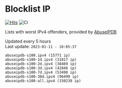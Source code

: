 # Blocklist IP

[![Hits](https://hits.seeyoufarm.com/api/count/incr/badge.svg?url=https%3A%2F%2Fgithub.com%2Fborestad%2Fblocklist-ip%2F&count_bg=%2379C83D&title_bg=%23555555&icon=&icon_color=%23E7E7E7&title=hits&edge_flat=false)](https://hits.seeyoufarm.com)  ![CI](https://img.shields.io/github/workflow/status/borestad/blocklist-ip/CI?style=flat-square)

Lists with worst IPv4 offenders, provided by [AbuseIPDB](https://www.abuseipdb.com/)

<!-- FOOTER-PLACEHOLDER -->
Updated every 5 hours<br>
Last update: `2023-01-11 - 10:05:37`
```
abuseipdb-s100.ipv4 (15771 ip)
abuseipdb-s100-1d.ipv4 (31817 ip)
abuseipdb-s100-2d.ipv4 (38469 ip)
abuseipdb-s100-3d.ipv4 (42846 ip)
abuseipdb-s100-7d.ipv4 (53490 ip)
abuseipdb-s100-30d.ipv4 (96499 ip)
abuseipdb-s100-all.ipv4 (150238 ip)
```
